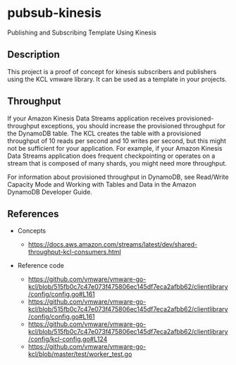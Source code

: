 # pubsub-kinesis
Publishing and Subscribing Template Using Kinesis

## Description

This project is a proof of concept for kinesis subscribers and publishers using the KCL vmware library. It can be used as a template in your projects.


## Throughput

If your Amazon Kinesis Data Streams application receives provisioned-throughput exceptions, you should increase the provisioned throughput for the DynamoDB table. The KCL creates the table with a provisioned throughput of 10 reads per second and 10 writes per second, but this might not be sufficient for your application. For example, if your Amazon Kinesis Data Streams application does frequent checkpointing or operates on a stream that is composed of many shards, you might need more throughput.

For information about provisioned throughput in DynamoDB, see Read/Write Capacity Mode and Working with Tables and Data in the Amazon DynamoDB Developer Guide.

## References

* Concepts

    - https://docs.aws.amazon.com/streams/latest/dev/shared-throughput-kcl-consumers.html

* Reference code

    - https://github.com/vmware/vmware-go-kcl/blob/515fb0c7c47e073f475806ec145df7eca2afbb62/clientlibrary/config/config.go#L161
    - https://github.com/vmware/vmware-go-kcl/blob/515fb0c7c47e073f475806ec145df7eca2afbb62/clientlibrary/config/config.go#L161
    - https://github.com/vmware/vmware-go-kcl/blob/515fb0c7c47e073f475806ec145df7eca2afbb62/clientlibrary/config/kcl-config.go#L124
    - https://github.com/vmware/vmware-go-kcl/blob/master/test/worker_test.go
